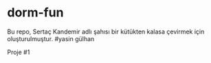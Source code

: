 # dorm-fun

Bu repo, Sertaç Kandemir adlı şahısı bir kütükten kalasa çevirmek için oluşturulmuştur.
#yasin gülhan

Proje #1
